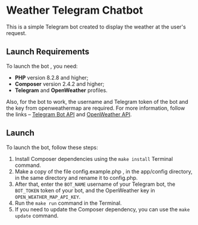 # Weather Telegram Chatbot

This is a simple Telegram bot created to display the weather at the user's request.

## Launch Requirements

To launch the bot , you need:
- **PHP** version 8.2.8 and higher;
- **Composer** version 2.4.2 and higher;
- **Telegram** and **OpenWeather** profiles.

Also, for the bot to work, the username and Telegram token of the bot and the key from openweathermap are required. For more information, follow the links – [Telegram Bot API](https://core.telegram.org/bots/api) and [OpenWeather API](https://openweathermap.org/current#name).

## Launch

To launch the bot, follow these steps:
1. Install Composer dependencies using the `make install` Terminal command.
2. Make a copy of the file config.example.php , in the app/config directory, in the same directory and rename it to config.php. 
3. After that, enter the `BOT_NAME` username of your Telegram bot, the `BOT_TOKEN` token of your bot, and the OpenWeather key in `OPEN_WEATHER_MAP_API_KEY`.
4. Run the `make run` command in the Terminal.
5. If you need to update the Composer dependency, you can use the `make update` command.
